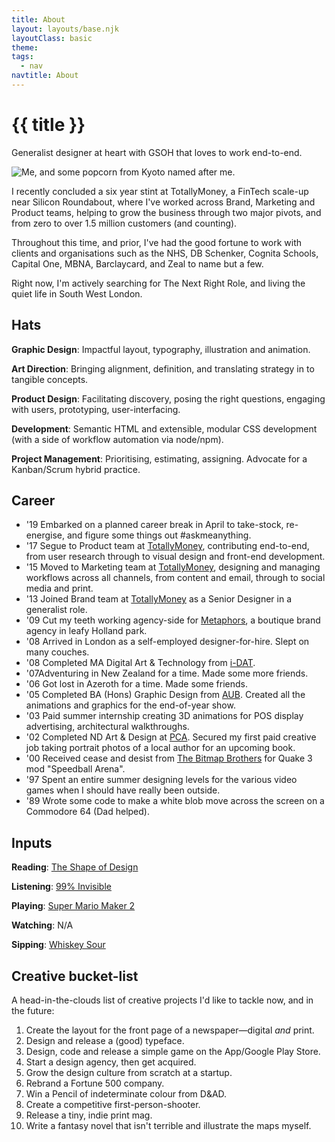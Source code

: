 ```yaml
---
title: About
layout: layouts/base.njk
layoutClass: basic
theme: 
tags:
  - nav
navtitle: About
---
```



<h1>{{ title }}</h1>

Generalist designer at heart with GSOH that loves to work end-to-end.

![Me, and some popcorn from Kyoto named after me.](/_assets/img/mike.jpg)

I recently concluded a six year stint at TotallyMoney, a FinTech scale-up near Silicon Roundabout, where I've worked across Brand, Marketing and Product teams, helping to grow the business through two major pivots, and from zero to over 1.5 million customers (and counting).

Throughout this time, and prior, I've had the good fortune to work with clients and organisations such as the NHS, DB Schenker, Cognita Schools, Capital One, MBNA, Barclaycard, and Zeal to name but a few.

Right now, I'm actively searching for The Next Right Role, and living the quiet life in South West London.

## Hats

__Graphic Design__: Impactful layout, typography, illustration and animation.

__Art Direction__: Bringing alignment, definition, and translating strategy in to tangible concepts.

__Product Design__: Facilitating discovery, posing the right questions, engaging with users, prototyping, user-interfacing.

__Development__: Semantic HTML and extensible, modular CSS development (with a side of workflow automation via node/npm).

__Project Management__: Prioritising, estimating, assigning. Advocate for a Kanban/Scrum hybrid practice.


## Career
	
<ul class="timeline">
    <li>
        <span>'19</span> <span>Embarked on a planned career break in April to take-stock, re-energise, and figure some things out #askmeanything.</span>
    </li>
    <li>
        <span>'17</span> <span>Segue to Product team at <a title="TotallyMoney" target="_blank" href="https://www.totallymoney.com/info/team/">TotallyMoney</a>, contributing end-to-end, from user research through to visual design and front-end development.</span>
    </li>
    <li>
        <span>'15</span> <span>Moved to Marketing team at <a title="TotallyMoney" target="_blank" href="https://www.totallymoney.com/info/team/">TotallyMoney</a>, designing and managing workflows across all channels, from content and email, through to social media and print.</span>
    </li>
    <li>
        <span>'13</span> <span>Joined Brand team at <a title="TotallyMoney" target="_blank" href="https://www.totallymoney.com/info/team/">TotallyMoney</a> as a Senior Designer in a generalist role.</span>
    </li>
    <li>
        <span>'09</span> <span>Cut my teeth working agency-side for <a title="Metaphors" target="_blank" href="https://www.metaphors.co.uk/">Metaphors</a>, a boutique brand agency in leafy Holland park.</span>
    </li>
    <li>
        <span>'08</span> <span>Arrived in London as a self-employed designer-for-hire. Slept on many couches.</span>
    </li>
    <li>
        <span>'08</span> <span>Completed MA Digital Art & Technology from <a title="i-DAT" target="_blank" href="https://www.plymouth.ac.uk/research/i-dat">i-DAT</a>.</span>
    </li>
    <li>
        <span>'07</span><span>Adventuring in New Zealand for a time. Made some more friends.</span>
    </li>
    <li>
        <span>'06</span> <span>Got lost in Azeroth for a time. Made some friends.</span>
    </li>
    <li>
        <span>'05</span> <span>Completed BA (Hons) Graphic Design from <a title="Arts University Bournemouth" target="_blank" href="https://en.wikipedia.org/wiki/Arts_University_Bournemouth">AUB</a>. Created all the animations and graphics for the end-of-year show.</span>
    </li>
    <li>
        <span>'03</span> <span>Paid summer internship creating 3D animations for POS display advertising, architectural walkthroughs.</span>
    </li>
    <li>
        <span>'02</span> <span>Completed ND Art & Design at <a title="Plymouth College of Art" target="_blank" href="https://www.plymouthart.ac.uk/">PCA</a>. Secured my first paid creative job taking portrait photos of a local author for an upcoming book.
    <li>
        <span>'00</span> <span>Received cease and desist from <a title="The Bitmap Brothers" target="_blank" href="https://en.wikipedia.org/wiki/The_Bitmap_Brothers">The Bitmap Brothers</a> for Quake 3 mod "Speedball Arena".</span>
    </li>
    <li>
        <span>'97</span> <span>Spent an entire summer designing levels for the various video games when I should have really been outside.</span>
    </li>
    <li>
        <span>'89</span> <span>Wrote some code to make a white blob move across the screen on a Commodore 64 (Dad helped).</span>
    </li>
</ul>




## Inputs


__Reading__: <a title="The Shape of Design" target="_blank" href="https://shapeofdesignbook.com/">The Shape of Design</a>

__Listening__: <a title="99% Invisible" target="_blank" href="https://99percentinvisible.org/">99% Invisible</a>

__Playing__: <a title="Super Mario Maker 2" target="_blank" href="https://www.nintendo.co.uk/Games/Nintendo-Switch/Super-Mario-Maker-2-1514009.html">Super Mario Maker 2</a>

__Watching__: N/A

__Sipping__: <a title="Whiskey Sour" target="_blank" href="https://en.wikipedia.org/wiki/Whiskey_sour">Whiskey Sour</a>


## Creative bucket-list

A head-in-the-clouds list of creative projects I'd like to tackle now, and in the future:

1. Create the layout for the front page of a newspaper—digital _and_ print.
2. Design and release a (good) typeface.
3. Design, code and release a simple game on the App/Google Play Store.
4. Start a design agency, then get acquired.
5. Grow the design culture from scratch at a startup.
6. Rebrand a Fortune 500 company.
7. Win a Pencil of indeterminate colour from D&AD.
8. Create a competitive first-person-shooter.
9. Release a tiny, indie print mag.
10. Write a fantasy novel that isn't terrible and illustrate the maps myself.